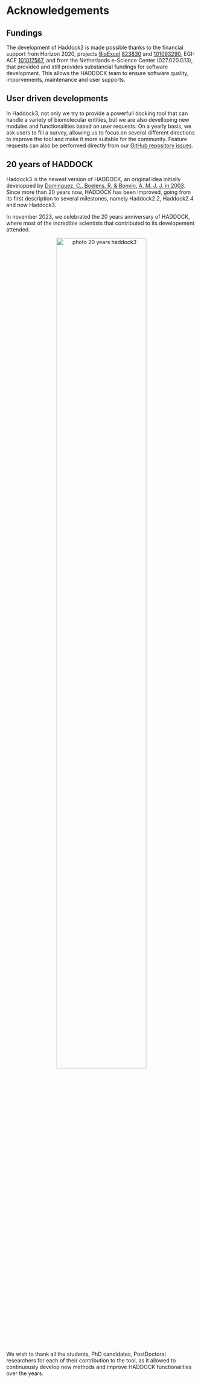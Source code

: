 # Acknowledgements

## Fundings

The development of Haddock3 is made possible thanks to the financial support from Horizon 2020, projects [BioExcel](https://www.bioexcel.eu) [823830](https://cordis.europa.eu/project/id/823830) and [101093290](https://cordis.europa.eu/project/id/101093290), EGI-ACE [101017567](https://cordis.europa.eu/project/id/101017567), and from the Netherlands e-Science Center (027.020.G13), that provided and still provides substancial fundings for software development.
This allows the HADDOCK team to ensure software quality, imporvements, maintenance and user supports.


## User driven developments

In Haddock3, not only we try to provide a powerfull docking tool that can handle a variety of biomolecular entities, but we are also develloping new modules and functionalities based on user requests.
On a yearly basis, we ask users to fill a survey, allowing us to focus on several different directions to improve the tool and make it more suitable for the community.
Feature requests can also be performed directly from our [GitHub repository issues](https://github.com/haddocking/haddock3/issues/new/choose).


## 20 years of HADDOCK

Haddock3 is the newest version of HADDOCK, an original idea initially developped by [Dominguez, C., Boelens, R. & Bonvin, A. M. J. J. in 2003](https://pubs.acs.org/doi/10.1021/ja026939x).
Since more than 20 years now, HADDOCK has been improved, going from its first description to several milestones, namely Haddock2.2, Haddock2.4 and now Haddock3.

In november 2023, we celebrated the 20 years anniversary of HADDOCK, where most of the incredible scientists that contributed to its developement attended.

<figure style="text-align: center;">
<img width="75%" src="20yearshaddock.png" alt="photo 20 years haddock3">
</figure>

We wish to thank all the students, PhD candidates, PostDoctoral researchers for each of their contribution to the tool, as it allowed to continuously develop new methods and improve HADDOCK functionalities over the years.
